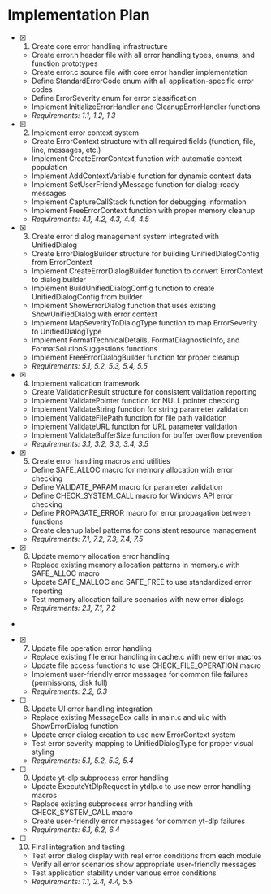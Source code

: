 # Implementation Plan

- [x] 1. Create core error handling infrastructure
  - Create error.h header file with all error handling types, enums, and function prototypes
  - Create error.c source file with core error handler implementation
  - Define StandardErrorCode enum with all application-specific error codes
  - Define ErrorSeverity enum for error classification
  - Implement InitializeErrorHandler and CleanupErrorHandler functions
  - _Requirements: 1.1, 1.2, 1.3_

- [x] 2. Implement error context system
  - Create ErrorContext structure with all required fields (function, file, line, messages, etc.)
  - Implement CreateErrorContext function with automatic context population
  - Implement AddContextVariable function for dynamic context data
  - Implement SetUserFriendlyMessage function for dialog-ready messages
  - Implement CaptureCallStack function for debugging information
  - Implement FreeErrorContext function with proper memory cleanup
  - _Requirements: 4.1, 4.2, 4.3, 4.4, 4.5_

- [x] 3. Create error dialog management system integrated with UnifiedDialog
  - Create ErrorDialogBuilder structure for building UnifiedDialogConfig from ErrorContext
  - Implement CreateErrorDialogBuilder function to convert ErrorContext to dialog builder
  - Implement BuildUnifiedDialogConfig function to create UnifiedDialogConfig from builder
  - Implement ShowErrorDialog function that uses existing ShowUnifiedDialog with error context
  - Implement MapSeverityToDialogType function to map ErrorSeverity to UnifiedDialogType
  - Implement FormatTechnicalDetails, FormatDiagnosticInfo, and FormatSolutionSuggestions functions
  - Implement FreeErrorDialogBuilder function for proper cleanup
  - _Requirements: 5.1, 5.2, 5.3, 5.4, 5.5_

- [x] 4. Implement validation framework
  - Create ValidationResult structure for consistent validation reporting
  - Implement ValidatePointer function for NULL pointer checking
  - Implement ValidateString function for string parameter validation
  - Implement ValidateFilePath function for file path validation
  - Implement ValidateURL function for URL parameter validation
  - Implement ValidateBufferSize function for buffer overflow prevention
  - _Requirements: 3.1, 3.2, 3.3, 3.4, 3.5_

- [x] 5. Create error handling macros and utilities
  - Define SAFE_ALLOC macro for memory allocation with error checking
  - Define VALIDATE_PARAM macro for parameter validation
  - Define CHECK_SYSTEM_CALL macro for Windows API error checking
  - Define PROPAGATE_ERROR macro for error propagation between functions
  - Create cleanup label patterns for consistent resource management
  - _Requirements: 7.1, 7.2, 7.3, 7.4, 7.5_

- [x] 6. Update memory allocation error handling

  - Replace existing memory allocation patterns in memory.c with SAFE_ALLOC macro
  - Update SAFE_MALLOC and SAFE_FREE to use standardized error reporting
  - Test memory allocation failure scenarios with new error dialogs
  - _Requirements: 2.1, 7.1, 7.2_
-

- [x] 7. Update file operation error handling  


  - Replace existing file error handling in cache.c with new error macros
  - Update file access functions to use CHECK_FILE_OPERATION macro
  - Implement user-friendly error messages for common file failures (permissions, disk full)
  - _Requirements: 2.2, 6.3_

- [ ] 8. Update UI error handling integration




  - Replace existing MessageBox calls in main.c and ui.c with ShowErrorDialog function
  - Update error dialog creation to use new ErrorContext system
  - Test error severity mapping to UnifiedDialogType for proper visual styling
  - _Requirements: 5.1, 5.2, 5.3, 5.4_

- [ ] 9. Update yt-dlp subprocess error handling
  - Update ExecuteYtDlpRequest in ytdlp.c to use new error handling macros
  - Replace existing subprocess error handling with CHECK_SYSTEM_CALL macro
  - Create user-friendly error messages for common yt-dlp failures
  - _Requirements: 6.1, 6.2, 6.4_

- [ ] 10. Final integration and testing
  - Test error dialog display with real error conditions from each module
  - Verify all error scenarios show appropriate user-friendly messages
  - Test application stability under various error conditions
  - _Requirements: 1.1, 2.4, 4.4, 5.5_
